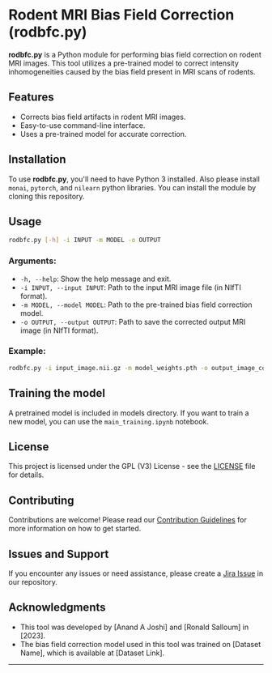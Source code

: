 # Rodent MRI Bias Field Correction (rodbfc.py)

**rodbfc.py** is a Python module for performing bias field correction on rodent MRI images. This tool utilizes a pre-trained model to correct intensity inhomogeneities caused by the bias field present in MRI scans of rodents.

## Features
- Corrects bias field artifacts in rodent MRI images.
- Easy-to-use command-line interface.
- Uses a pre-trained model for accurate correction.

## Installation
To use **rodbfc.py**, you'll need to have Python 3 installed. Also please install `monai`, `pytorch`, and `nilearn` python libraries. 
You can install the module by cloning this repository.


## Usage
```bash
rodbfc.py [-h] -i INPUT -m MODEL -o OUTPUT
```

### Arguments:
- `-h, --help`: Show the help message and exit.
- `-i INPUT, --input INPUT`: Path to the input MRI image file (in NIfTI format).
- `-m MODEL, --model MODEL`: Path to the pre-trained bias field correction model.
- `-o OUTPUT, --output OUTPUT`: Path to save the corrected output MRI image (in NIfTI format).

### Example:
```bash
rodbfc.py -i input_image.nii.gz -m model_weights.pth -o output_image_corrected.nii.gz
```

## Training the model
A pretrained model is included in models directory. If you want to train a new model, you can use the ```main_training.ipynb``` notebook. 


## License
This project is licensed under the GPL (V3) License - see the [LICENSE](LICENSE_GNU_v3.md) file for details.

## Contributing
Contributions are welcome! Please read our [Contribution Guidelines](CONTRIBUTING.md) for more information on how to get started.

## Issues and Support
If you encounter any issues or need assistance, please create a [Jira Issue](https://bitbucket.org/brainsuite/rodbfc/jira) in our repository.

## Acknowledgments
- This tool was developed by [Anand A Joshi] and [Ronald Salloum] in [2023].
- The bias field correction model used in this tool was trained on [Dataset Name], which is available at [Dataset Link].

---

